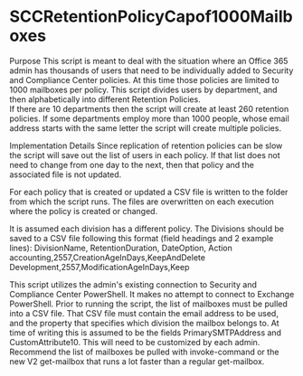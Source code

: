 # SCCRetentionPolicyCapof1000Mailboxes
Purpose
This script is meant to deal with the situation where an Office 365 admin has thousands of users that need to be individually added to Security and Compliance Center policies.  At this time those policies are limited to 1000 mailboxes per policy.
This script divides users by department, and then alphabetically into different Retention Policies.  
If there are 10 departments then the script will create at least 260 retention policies.  If some departments employ more than 1000 people, whose email address starts with the same letter the script will create multiple policies.

Implementation Details
Since replication of retention policies can be slow the script will save out the list of users in each policy.  If that list does not need to change from one day to the next, then that policy and the associated file is not updated.

For each policy that is created or updated a CSV file is written to the folder from which the script runs.  The files are overwritten on each execution where the policy is created or changed.

It is assumed each division has a different policy.  The Divisions should be saved to a CSV file following this format (field headings and 2 example lines):
DivisionName, RetentionDuration, DateOption, Action
accounting,2557,CreationAgeInDays,KeepAndDelete
Development,2557,ModificationAgeInDays,Keep

This script utilizes the admin's existing connection to Security and Compliance Center PowerShell.  It makes no attempt to connect to Exchange PowerShell.   Prior to running the script, the list of mailboxes must be pulled into a CSV file.  That CSV file must contain the email address to be used, and the property that specifies which division the mailbox belongs to.
At time of writing this is assumed to be the fields PrimarySMTPAddress and CustomAttribute10.  This will need to be customized by each admin.
Recommend the list of mailboxes be pulled with invoke-command or the new V2 get-mailbox that runs a lot faster than a regular get-mailbox. 

